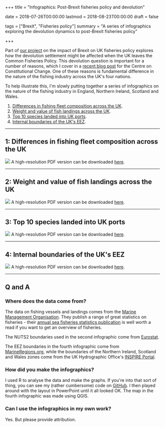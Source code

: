 +++
title = "Infographics: Post-Brexit fisheries policy and devolution"

date = 2018-07-26T00:00:00
lastmod = 2018-08-23T00:00:00
draft = false

tags = ["Brexit", "Fisheries policy"]
summary = "A series of infographics exploring the devolution dynamics to post-Brexit fisheries policy"

+++

Part of [our project](http://ukandeu.ac.uk/brexitresearch/uk-fisheries-policy-post-brexit-multi-level-challenges-and-opportunities/) on the impact of Brexit on UK fisheries policy explores how the devolution settlement might be affected when the UK leaves the Common Fisheries Policy. This devolution question is important for a number of reasons, which I cover in a [recent blog post](https://www.centreonconstitutionalchange.ac.uk/blog/why-devolution-matters-fisheries-policy) for the Centre on Constitutional Change. One of these reasons is fundamental difference in the nature of the fishing industry across the UK's four nations.

To help illustrate this, I'm slowly putting together a series of infographics on the nature of the fishing industry in England, Northern Ireland, Scotland and Wales.

1. [Differences in fishing fleet composition across the UK](#1-differences-in-fishing-fleet-composition-across-the-uk).
2. [Weight and value of fish landings across the UK](#2-weight-and-value-of-fish-landings-across-the-uk).
3. [Top 10 species landed into UK ports](#3-top-10-species-landed-into-uk-ports).
4. [Internal boundaries of the UK's EEZ](#4-internal-boundaries-of-the-uks-eez).

---

## 1: Differences in fishing fleet composition across the UK

![](https://github.com/christopherhuggins/website/raw/master/static/img/posts/20180726/fisheriesdevo_infographic_fleetcomposition.png)
A high-resolution PDF version can be downloaded [here](http://christopherhuggins.uk/pdf/fisheriesdevo_infographic_1_fleetcomposition.pdf).

---

## 2: Weight and value of fish landings across the UK

![](https://github.com/christopherhuggins/website/raw/master/static/img/posts/20180726/fisheriesdevo_infographic_2_landings.png)
A high-resolution PDF version can be downloaded [here](http://christopherhuggins.uk/pdf/fisheriesdevo_infographic_2_landings.pdf).

---

## 3: Top 10 species landed into UK ports

![](https://github.com/christopherhuggins/website/raw/master/static/img/posts/20180726/fisheriesdevo_infographic_3_topspecies.png)
A high-resolution PDF version can be downloaded [here](http://christopherhuggins.uk/pdf/fisheriesdevo_infographic_3_topspecies.pdf).

---

## 4: Internal boundaries of the UK's EEZ

![](https://github.com/christopherhuggins/website/raw/master/static/img/posts/20180726/fisheriesdevo_infographic_4_eez.png)
A high-resolution PDF version can be downloaded [here](http://christopherhuggins.uk/pdf/fisheriesdevo_infographic_4_eez.pdf).

---

## Q and A

### Where does the data come from?
The data on fishing vessels and landings comes from the [Marine Management Organisation](https://www.gov.uk/government/organisations/marine-management-organisation/about/statistics). They publish a range of great statistics on fisheries - their [annual sea fisheries statistics publication](https://www.gov.uk/government/collections/uk-sea-fisheries-annual-statistics) is well worth a read if you want to get an overview of fisheries.

The NUTS2 boundaries used in the second infographic come from [Eurostat](http://ec.europa.eu/eurostat/web/gisco/geodata/reference-data/administrative-units-statistical-units/nuts).

The EEZ boundaries in the fourth infographic come from [MarineRegions.org](http://www.marineregions.org/), while the boundaries of the Northern Ireland, Scotland and Wales zones come from the UK Hydrographic Office's [INSPIRE Portal](http://aws2.caris.com/ukho/mapViewer/map.action).

### How did you make the infographics?
I used R to analyse the data and make the graphs. If you're into that sort of thing, you can see my (rather cumbersome) code on [GitHub](https://github.com/christopherhuggins/fisheries_devo_infographics). I then played around with the layout in PowerPoint until it all looked OK. The map in the fourth infographic was made using QGIS.

### Can I use the infographics in my own work?
Yes. But please provide attribution.
